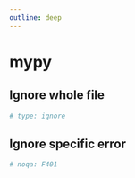 ```yaml
---
outline: deep
---
```


# mypy

## Ignore whole file

```python
# type: ignore
```

## Ignore specific error

```python
# noqa: F401
```
